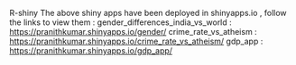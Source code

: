 R-shiny
The above shiny apps have been deployed in shinyapps.io ,
follow the links to view them :
gender_differences_india_vs_world : https://pranithkumar.shinyapps.io/gender/
crime_rate_vs_atheism : https://pranithkumar.shinyapps.io/crime_rate_vs_atheism/
gdp_app : https://pranithkumar.shinyapps.io/gdp_app/
